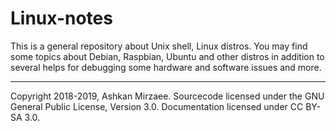 # Linux-notes

This is a general repository about Unix shell, Linux distros. You may find some topics about Debian, Raspbian, Ubuntu and other distros in addition to several helps for debugging some hardware and software issues and more.

---
Copyright 2018-2019, Ashkan Mirzaee. Sourcecode licensed under the GNU General Public License, Version 3.0. Documentation licensed under CC BY-SA 3.0.
